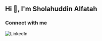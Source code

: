 Hi 👋, I'm Sholahuddin Alfatah
---
<p>

### Connect with me 
[<img align="left" alt="LinkedIn" src="https://img.shields.io/badge/linkedin-%230077B5.svg?&style=for-the-badge&logo=linkedin&logoColor=white" />][linkedin]
  
<br />
<br />

[linkedin]: https://www.linkedin.com/in/sholahuddin-alfatah/
